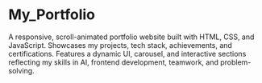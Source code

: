 # My_Portfolio
A responsive, scroll-animated portfolio website built with HTML, CSS, and JavaScript. Showcases my projects, tech stack, achievements, and certifications. Features a dynamic UI, carousel, and interactive sections reflecting my skills in AI, frontend development, teamwork, and problem-solving.

